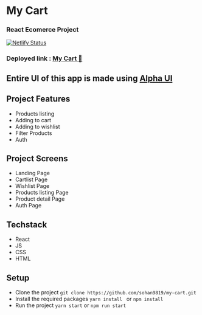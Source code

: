 # My Cart

### React Ecomerce Project

[![Netlify Status](https://api.netlify.com/api/v1/badges/cd2a7675-9377-4c08-91b7-f5caed9ddf82/deploy-status)](https://app.netlify.com/sites/my-cart-ecom/deploys)

### Deployed link : [My Cart 🛒](https://my-cart-ecom.netlify.app/)

## Entire UI of this app is made using [Alpha UI](https://alpha-dark-ui.netlify.app/)

## Project Features

- Products listing
- Adding to cart
- Adding to wishlist
- Filter Products
- Auth

## Project Screens

- Landing Page
- Cartlist Page
- Wishlist Page
- Products listing Page
- Product detail Page
- Auth Page

## Techstack

- React
- JS
- CSS
- HTML

## Setup

- Clone the project
  `git clone https://github.com/sohan9819/my-cart.git `
- Install the required packages `yarn install ` or `npm install`
- Run the project `yarn start` or `npm run start`
